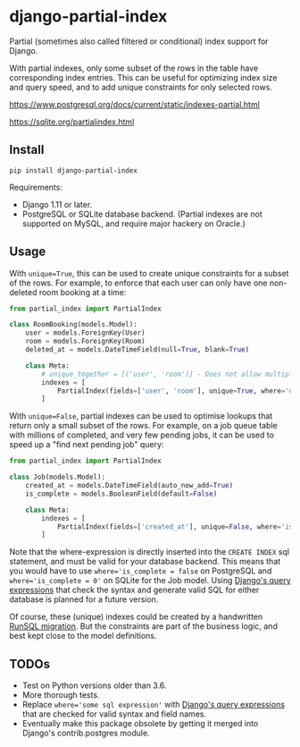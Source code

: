 # django-partial-index

Partial (sometimes also called filtered or conditional) index support for Django.

With partial indexes, only some subset of the rows in the table have corresponding index entries.
This can be useful for optimizing index size and query speed, and to add unique constraints for only selected rows.

https://www.postgresql.org/docs/current/static/indexes-partial.html

https://sqlite.org/partialindex.html


## Install

`pip install django-partial-index`

Requirements:

* Django 1.11 or later.
* PostgreSQL or SQLite database backend. (Partial indexes are not supported on MySQL, and require major hackery on Oracle.)


## Usage

With `unique=True`, this can be used to create unique constraints for a subset of the rows.
For example, to enforce that each user can only have one non-deleted room booking at a time:

```python
from partial_index import PartialIndex

class RoomBooking(models.Model):
    user = models.ForeignKey(User)
    room = models.ForeignKey(Room)
    deleted_at = models.DateTimeField(null=True, blank=True)

    class Meta:
        # unique_together = [('user', 'room')] - Does not allow multiple deleted rows. Instead use:
        indexes = [
            PartialIndex(fields=['user', 'room'], unique=True, where='deleted_at IS NULL')
        ]
```

With `unique=False`, partial indexes can be used to optimise lookups that return only a small subset of the rows.
For example, on a job queue table with millions of completed, and very few pending jobs, it can be used to
speed up a "find next pending job" query:

```python
from partial_index import PartialIndex

class Job(models.Model):
    created_at = models.DateTimeField(auto_now_add=True)
    is_complete = models.BooleanField(default=False)

    class Meta:
        indexes = [
            PartialIndex(fields=['created_at'], unique=False, where='is_complete = false')
        ]
```

Note that the where-expression is directly inserted into the `CREATE INDEX` sql statement, and must be valid for your database backend.
This means that you would have to use `where='is_complete = false` on PostgreSQL and `where='is_complete = 0'` on SQLite for the Job model.
Using [Django's query expressions](https://docs.djangoproject.com/en/1.11/ref/models/expressions/) that check the syntax and generate valid SQL
for either database is planned for a future version.

Of course, these (unique) indexes could be created by a handwritten [RunSQL migration](https://docs.djangoproject.com/en/1.11/ref/migration-operations/#runsql).
But the constraints are part of the business logic, and best kept close to the model definitions.


## TODOs

* Test on Python versions older than 3.6.
* More thorough tests.
* Replace `where='some sql expression'` with [Django's query expressions](https://docs.djangoproject.com/en/1.11/ref/models/expressions/) that are checked for valid syntax and field names.
* Eventually make this package obsolete by getting it merged into Django's contrib.postgres module.
